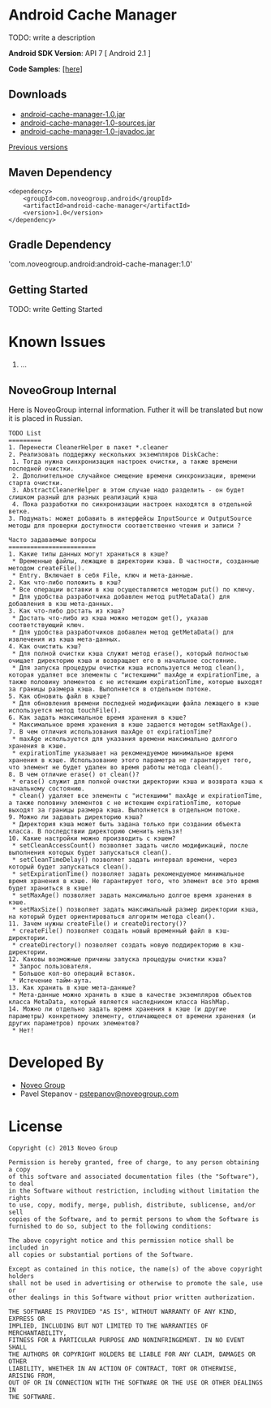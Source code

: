 Android Cache Manager
=====================

TODO: write a description

__Android SDK Version__: API 7 [ Android 2.1 ]

__Code Samples__: [[here]](https://github.com/noveogroup/android-cache-manager/tree/sample)

Downloads
---------

 - [android-cache-manager-1.0.jar](https://github.com/noveogroup/android-logger/blob/gh-downloads/android-cache-manager-1.0.jar?raw=true)
 - [android-cache-manager-1.0-sources.jar](https://github.com/noveogroup/android-logger/blob/gh-downloads/android-cache-manager-1.0-sources.jar?raw=true)
 - [android-cache-manager-1.0-javadoc.jar](https://github.com/noveogroup/android-logger/blob/gh-downloads/android-cache-manager-1.0-javadoc.jar?raw=true)

[Previous versions](https://github.com/noveogroup/android-cache-manager/tree/gh-downloads)

Maven Dependency
----------------

    <dependency>
        <groupId>com.noveogroup.android</groupId>
        <artifactId>android-cache-manager</artifactId>
        <version>1.0</version>
    </dependency>

Gradle Dependency
-----------------

'com.noveogroup.android:android-cache-manager:1.0'


Getting Started
---------------

TODO: write Getting Started

Known Issues
============

1. ...

NoveoGroup Internal
-------------------

Here is NoveoGroup internal information.
Futher it will be translated but now it is placed in Russian.

```
TODO List
=========
1. Перенести CleanerHelper в пакет *.cleaner
2. Реализовать поддержку нескольких экземпляров DiskCache:
 1. Тогда нужна синхронизация настроек очистки, а также времени последней очистки.
 2. Дополнительное случайное смещение времени синхронизации, времени старта очистки.
 3. AbstractCleanerHelper в этом случае надо разделить - он будет слишком разный для разных реализаций кэша
 4. Пока разработки по синхронизации настроек находятся в отдельной ветке.
3. Подумать: может добавить в интерфейсы InputSource и OutputSource методы для проверки доступности соответственно чтения и записи ?

Часто задаваемые вопросы
========================
1. Какие типы данных могут храниться в кэше?
 * Временные файлы, лежащие в директории кэша. В частности, созданные методом createFile().
 * Entry. Включает в себя File, ключ и мета-данные.
2. Как что-либо положить в кэш?
 * Все операции вставки в кэш осуществляются методом put() по ключу.
 * Для удобства разработчика добавлен метод putMetaData() для добавления в кэш мета-данных.
3. Как что-либо достать из кэша?
 * Достать что-либо из кэша можно методом get(), указав соответствующий ключ.
 * Для удобства разработчиков добавлен метод getMetaData() для извлечения из кэша мета-данных.
4. Как очистить кэш?
 * Для полной очистки кэша служит метод erase(), который полностью очищает директорию кэша и возвращает его в начальное состояние.
 * Для запуска процедуры очистки кэша используется метод clean(), которая удаляет все элементы с "истекшими" maxAge и expirationTime, а также половину элементов с не истекшим expirationTime, которые выходят за границы размера кэша. Выполняется в отдельном потоке.
5. Как обновить файл в кэше?
 * Для обновления времени последней модификации файла лежащего в кэше используется метод touchFile().
6. Как задать максимальное время хранения в кэше?
 * Максимальное время хранения в кэше задается методом setMaxAge().
7. В чем отличия использования maxAge от expirationTime?
 * maxAge используется для указания времени максимально долгого хранения в кэше.
 * expirationTime указывает на рекомендуемое минимальное время хранения в кэше. Использование этого параметра не гарантирует того, что элемент не будет удален во время работы метода clean().
8. В чем отличие erase() от clean()?
 * erase() служит для полной очистки директории кэша и возврата кэша к начальному состоянию.
 * clean() удаляет все элементы с "истекшими" maxAge и expirationTime, а также половину элементов с не истекшим expirationTime, которые выходят за границы размера кэша. Выполняется в отдельном потоке.
9. Можно ли задавать директорию кэша?
 * Директория кэша может быть задана только при создании объекта класса. В последствии директорию сменить нельзя!
10. Какие настройки можно производить с кэшем?
 * setCleanAccessCount() позволяет задать число модификаций, после выполнения которых будет запускаться clean().
 * setCleanTimeDelay() позволяет задать интервал времени, через который будет запускаться clean().
 * setExpirationTime() позволяет задать рекомендуемое минимальное время хранения в кэше. Не гарантирует того, что элемент все это время будет храниться в кэше!
 * setMaxAge() позволяет задать максимально долгое время хранения в кэше.
 * setMaxSize() позволяет задать максимальный размер директории кэша, на который будет ориентироваться алгоритм метода clean().
11. Зачем нужны createFile() и createDirectory()?
 * createFile() позволяет создать новый временный файл в кэш-директории.
 * createDirectory() позволяет создать новую поддиректорию в кэш-директории.
12. Каковы возможные причины запуска процедуры очистки кэша?
 * Запрос пользователя.
 * Большое кол-во операций вставок.
 * Истечение тайм-аута.
13. Как хранить в кэше мета-данные?
 * Мета-данные можно хранить в кэше в качестве экземпляров объектов класса MetaData, который является наследником класса HashMap.
14. Можно ли отдельно задать время хранения в кэше (и другие параметры) конкретному элементу, отличающееся от времени хранения (и других параметров) прочих элементов?
 * Нет!
```

Developed By
============

* [Noveo Group][1]
* Pavel Stepanov - <pstepanov@noveogroup.com>

License
=======

    Copyright (c) 2013 Noveo Group

    Permission is hereby granted, free of charge, to any person obtaining a copy
    of this software and associated documentation files (the "Software"), to deal
    in the Software without restriction, including without limitation the rights
    to use, copy, modify, merge, publish, distribute, sublicense, and/or sell
    copies of the Software, and to permit persons to whom the Software is
    furnished to do so, subject to the following conditions:

    The above copyright notice and this permission notice shall be included in
    all copies or substantial portions of the Software.

    Except as contained in this notice, the name(s) of the above copyright holders
    shall not be used in advertising or otherwise to promote the sale, use or
    other dealings in this Software without prior written authorization.

    THE SOFTWARE IS PROVIDED "AS IS", WITHOUT WARRANTY OF ANY KIND, EXPRESS OR
    IMPLIED, INCLUDING BUT NOT LIMITED TO THE WARRANTIES OF MERCHANTABILITY,
    FITNESS FOR A PARTICULAR PURPOSE AND NONINFRINGEMENT. IN NO EVENT SHALL
    THE AUTHORS OR COPYRIGHT HOLDERS BE LIABLE FOR ANY CLAIM, DAMAGES OR OTHER
    LIABILITY, WHETHER IN AN ACTION OF CONTRACT, TORT OR OTHERWISE, ARISING FROM,
    OUT OF OR IN CONNECTION WITH THE SOFTWARE OR THE USE OR OTHER DEALINGS IN
    THE SOFTWARE.

[1]: http://noveogroup.com/
